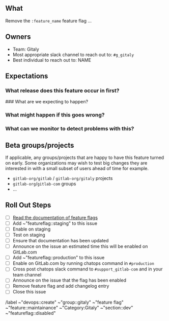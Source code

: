 <!-- Title suggestion: [Feature flag] Enable description of feature -->

## What

Remove the `:feature_name` feature flag ...

## Owners

- Team: Gitaly
- Most appropriate slack channel to reach out to: `#g_gitaly`
- Best individual to reach out to: NAME

## Expectations

### What release does this feature occur in first?

### What are we expecting to happen?

### What might happen if this goes wrong?

### What can we monitor to detect problems with this?

<!-- Which dashboards from https://dashboards.gitlab.net are most relevant? -->

## Beta groups/projects

If applicable, any groups/projects that are happy to have this feature turned on early. Some organizations may wish to test big changes they are interested in with a small subset of users ahead of time for example.

- `gitlab-org/gitlab` / `gitlab-org/gitaly` projects
- `gitlab-org`/`gitlab-com` groups
- ...

## Roll Out Steps

- [ ] [Read the documentation of feature flags](https://docs.gitlab.com/ee/development/rolling_out_changes_using_feature_flags.html)
- [ ] Add ~"featureflag::staging" to this issue
- [ ] Enable on staging
- [ ] Test on staging
- [ ] Ensure that documentation has been updated
- [ ] Announce on the issue an estimated time this will be enabled on GitLab.com
- [ ] Add ~"featureflag::production" to this issue
- [ ] Enable on GitLab.com by running chatops command in `#production`
- [ ] Cross post chatops slack command to `#support_gitlab-com` and in your team channel
- [ ] Announce on the issue that the flag has been enabled
- [ ] Remove feature flag and add changelog entry
- [ ] Close this issue

/label ~"devops::create" ~"group::gitaly" ~"feature flag" ~"feature::maintainance" ~"Category:Gitaly" ~"section::dev" ~"featureflag::disabled"
